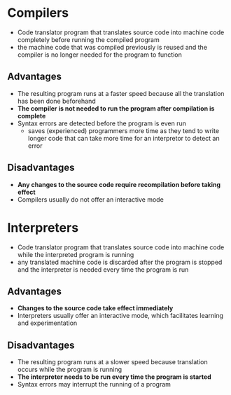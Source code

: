 # Compilers

- Code translator program that translates source code into machine code completely before running the compiled program
- the machine code that was compiled previously is reused and the compiler is no longer needed for the program to function

## Advantages

- The resulting program runs at a faster speed because all the translation has been done beforehand
- **The compiler is not needed to run the program after compilation is complete**
- Syntax errors are detected before the program is even run
	- saves (experienced) programmers more time as they tend to write longer code that can take more time for an interpretor to detect an error

## Disadvantages

- **Any changes to the source code require recompilation before taking effect**
- Compilers usually do not offer an interactive mode

# Interpreters

- Code translator program that translates source code into machine code while the interpreted program is running
- any translated machine code is discarded after the program is stopped and the interpreter is needed every time the program is run

## Advantages

- **Changes to the source code take effect immediately**
- Interpreters usually offer an interactive mode, which facilitates learning and experimentation

## Disadvantages

- The resulting program runs at a slower speed because translation occurs while the program is running
- **The interpreter needs to be run every time the program is started**
- Syntax errors may interrupt the running of a program